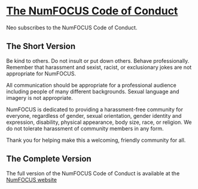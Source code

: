 # [The NumFOCUS Code of Conduct](https://numfocus.org/code-of-conduct)

Neo subscribes to the NumFOCUS Code of Conduct.

## The Short Version
Be kind to others. Do not insult or put down others. Behave professionally. Remember that harassment and sexist, racist, or exclusionary jokes are not appropriate for NumFOCUS.

All communication should be appropriate for a professional audience including people of many different backgrounds. Sexual language and imagery is not appropriate.

NumFOCUS is dedicated to providing a harassment-free community for everyone, regardless of gender, sexual orientation, gender identity and expression, disability, physical appearance, body size, race, or religion. We do not tolerate harassment of community members in any form.

Thank you for helping make this a welcoming, friendly community for all.

## The Complete Version

The full version of the NumFOCUS Code of Conduct is available at the [NumFOCUS website](https://numfocus.org/code-of-conduct)
